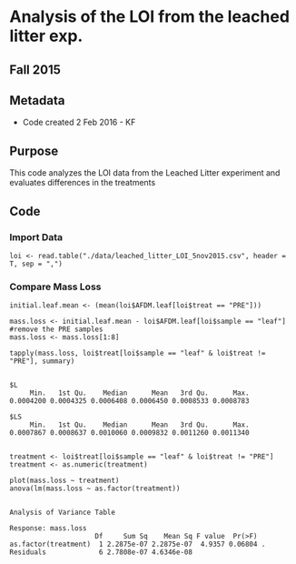# Analysis of the LOI from the leached litter exp. 

## Fall 2015

## Metadata

* Code created 2 Feb 2016 - KF

## Purpose

This code analyzes the LOI data from the Leached Litter experiment and evaluates differences in the treatments

## Code
### Import Data

    loi <- read.table("./data/leached_litter_LOI_5nov2015.csv", header = T, sep = ",")


### Compare Mass Loss
    
    initial.leaf.mean <- (mean(loi$AFDM.leaf[loi$treat == "PRE"]))
    
    mass.loss <- initial.leaf.mean - loi$AFDM.leaf[loi$sample == "leaf"]
    #remove the PRE samples
    mass.loss <- mass.loss[1:8]
   
    tapply(mass.loss, loi$treat[loi$sample == "leaf" & loi$treat != "PRE"], summary)

~~~~
 
$L
     Min.   1st Qu.    Median      Mean   3rd Qu.      Max. 
0.0004200 0.0004325 0.0006408 0.0006450 0.0008533 0.0008783 

$LS
     Min.   1st Qu.    Median      Mean   3rd Qu.      Max. 
0.0007867 0.0008637 0.0010060 0.0009832 0.0011260 0.0011340 


~~~~
 
 
    treatment <- loi$treat[loi$sample == "leaf" & loi$treat != "PRE"]    
    treatment <- as.numeric(treatment)
    
    plot(mass.loss ~ treatment)
    anova(lm(mass.loss ~ as.factor(treatment))
     
     
~~~~
      
Analysis of Variance Table

Response: mass.loss
                     Df     Sum Sq    Mean Sq F value  Pr(>F)  
as.factor(treatment)  1 2.2875e-07 2.2875e-07  4.9357 0.06804 .
Residuals             6 2.7808e-07 4.6346e-08              
     
~~~~
    